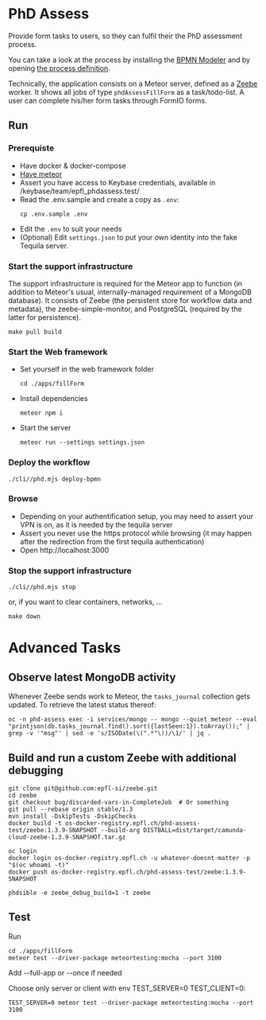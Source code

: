 # PhD Assess

Provide form tasks to users, so they can fulfil their the PhD assessment process.

You can take a look at the process by installing the [BPMN Modeler](https://camunda.com/download/modeler/) and by opening [the process definition](bpmn-model/phdAssessProcess.bpmn).

Technically, the application consists on a Meteor server, defined as a [Zeebe](https://zeebe.io) worker. It shows all jobs of type `phdAssessFillForm` as a task/todo-list. A user can complete his/her form tasks through FormIO forms.

## Run

### Prerequiste

- Have docker & docker-compose
- [Have meteor](https://www.meteor.com/developers/install)
- Assert you have access to Keybase credentials, available in /keybase/team/epfl_phdassess.test/
- Read the .env.sample and create a copy as `.env`:
  ```
  cp .env.sample .env
  ```
- Edit the `.env` to suit your needs
- (Optional) Edit `settings.json` to put your own identity into the fake Tequila server.

### Start the support infrastructure

The support infrastructure is required for the Meteor app to function (in addition to Meteor's usual, internally-managed requirement of a MongoDB database). It consists of Zeebe (the persistent store for workflow data and metadata), the zeebe-simple-monitor, and PostgreSQL (required by the latter for persistence).

```
make pull build
```

### Start the Web framework

  - Set yourself in the web framework folder
    ```
    cd ./apps/fillForm
    ```
  - Install dependencies
    ```
    meteor npm i
    ```
  - Start the server
    ```
    meteor run --settings settings.json
    ```

### Deploy the workflow
  ```
  ./cli//phd.mjs deploy-bpmn
  ```

### Browse

  - Depending on your authentification setup, you may need to assert your VPN is on, as it is needed by the tequila server
  - Assert you never use the https protocol while browsing (it may happen after the redirection from the first tequila authentication)
  - Open http://localhost:3000

### Stop the support infrastructure

```
./cli//phd.mjs stop
```
or, if you want to clear containers, networks, ...
```
make down
```

# Advanced Tasks

## Observe latest MongoDB activity

Whenever Zeebe sends work to Meteor, the `tasks_journal` collection gets updated. To retrieve the latest status thereof:

```
oc -n phd-assess exec -i services/mongo -- mongo --quiet meteor --eval "printjson(db.tasks_journal.find().sort({lastSeen:1}).toArray());" | grep -v '"msg"' | sed -e 's/ISODate(\(".*"\))/\1/' | jq .
```

## Build and run a custom Zeebe with additional debugging

```
git clone git@github.com:epfl-si/zeebe.git
cd zeebe
git checkout bug/discarded-vars-in-CompleteJob  # Or something
git pull --rebase origin stable/1.3
mvn install -DskipTests -DskipChecks
docker build -t os-docker-registry.epfl.ch/phd-assess-test/zeebe:1.3.9-SNAPSHOT --build-arg DISTBALL=dist/target/camunda-cloud-zeebe-1.3.9-SNAPSHOT.tar.gz

oc login
docker login os-docker-registry.epfl.ch -u whatever-doesnt-matter -p "$(oc whoami -t)"
docker push os-docker-registry.epfl.ch/phd-assess-test/zeebe:1.3.9-SNAPSHOT

phdsible -e zeebe_debug_build=1 -t zeebe
```

## Test

Run
```
cd ./apps/fillForm
meteor test --driver-package meteortesting:mocha --port 3100
```

Add --full-app or --once if needed

Choose only server or client with env TEST_SERVER=0 TEST_CLIENT=0:
```
TEST_SERVER=0 meteor test --driver-package meteortesting:mocha --port 3100
```
